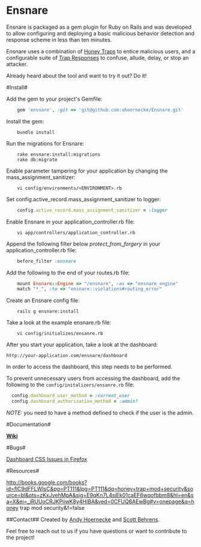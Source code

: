 Ensnare
=======
Ensnare is packaged as a gem plugin for Ruby on Rails and was developed to allow configuring and deploying a basic malicious behavior detection and response scheme in less than ten minutes.

Ensnare uses a combination of [Honey Traps](https://github.com/ahoernecke/Ensnare/wiki#honey-traps) to entice malicious users, and a configurable suite of [Trap Responses](https://github.com/ahoernecke/Ensnare/wiki#response-types) to confuse, allude, delay, or stop an attacker.

Already heard about the tool and want to try it out?  Do it!

#Install#

Add the gem to your project's Gemfile:
```ruby
    gem 'ensnare', :git => 'git@github.com:ahoernecke/Ensnare.git'
```
Install the gem:
```shell
    bundle install
```
Run the migrations for Ensnare:
```shell
    rake ensnare:install:migrations
    rake db:migrate
```
Enable parameter tampering for your application by changing the mass_assignment_sanitizer:
```shell
    vi config/environments/<ENVIRONMENT>.rb
```  
Set config.active_record.mass_assignment_sanitizer to logger:
```ruby
    config.active_record.mass_assignment_sanitizer = :logger 
```   
Enable Ensnare in your application_controller.rb file:
```shell
    vi app/controllers/application_controller.rb
```    
Append the following filter below *protect_from_forgery* in your application_controller.rb file:
```ruby
    before_filter :ensnare
```
Add the following to the end of your routes.rb file:
```ruby
    mount Ensnare::Engine => "/ensnare", :as => "ensnare_engine" 
    match "*_", :to => "ensnare::violations#routing_error"
```
Create an Ensnare config file:
```shell
    rails g ensnare:install
```
Take a look at the example ensnare.rb file:
```shell    
    vi config/initializes/ensanre.rb
```
After you start your application, take a look at the dashboard:

    http://your-application.com/ensnare/dashboard

In order to access the dashboard, this step needs to be performed.   

To prevent unnecessary users from accessing the dashboard, add the following to the `config/initalizers/ensanre.rb` file:
```ruby
  config.dashboard_user_method = :current_user
  config.dashboard_authorization_method = :admin?
```
 *NOTE:* you need to have a method defined to check if the user is the admin.
 
#Documentation#

[**Wiki**](https://github.com/ahoernecke/ensnare/wiki)

#Bugs#

[Dashboard CSS Issues in Firefox](https://github.com/ahoernecke/ensnare/issues/1)

#Resources#

http://books.google.com/books?id=flC9dFFLWIsC&pg=PT111&lpg=PT111&dq=honey+trap+mod+security&source=bl&ots=zKxJvehMpA&sig=E9qKn7L4siEk01caEF6wqofbbm8&hl=en&sa=X&ei=_iRUUoCRJKPiiwK8y4HIBA&ved=0CFUQ6AEwBg#v=onepage&q=honey trap mod security&f=false

##Contact##
Created by [Andy Hoernecke](https://github.com/ahoernecke) and [Scott Behrens](https://github.com/sbehrens).

Feel free to reach out to us if you have questions or want to contribute to the project!
